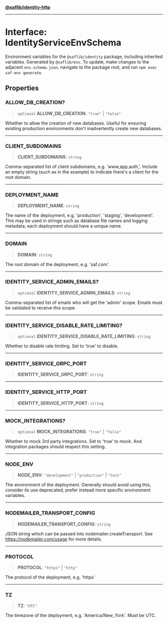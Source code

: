 [**@saflib/identity-http**](../index.md)

---

# Interface: IdentityServiceEnvSchema

Environment variables for the `@saflib/identity` package, including inherited variables.
Generated by `@saflib/env`. To update, make changes to the adjacent `env.schema.json`, navigate to the package root, and run `npm exec saf-env generate`.

## Properties

### ALLOW_DB_CREATION?

> `optional` **ALLOW_DB_CREATION**: `"true"` \| `"false"`

Whether to allow the creation of new databases. Useful for ensuring existing production environments don't inadvertently create new databases.

---

### CLIENT_SUBDOMAINS

> **CLIENT_SUBDOMAINS**: `string`

Comma-separated list of client subdomains, e.g. 'www,app,auth,'. Include an empty string (such as in the example) to indicate there's a client for the root domain.

---

### DEPLOYMENT_NAME

> **DEPLOYMENT_NAME**: `string`

The name of the deployment, e.g. 'production', 'staging', 'development'. This may be used in strings such as database file names and logging metadata; each deployment should have a unique name.

---

### DOMAIN

> **DOMAIN**: `string`

The root domain of the deployment, e.g. 'saf.com'.

---

### IDENTITY_SERVICE_ADMIN_EMAILS?

> `optional` **IDENTITY_SERVICE_ADMIN_EMAILS**: `string`

Comma-separated list of emails who will get the 'admin' scope. Emails must be validated to receive this scope.

---

### IDENTITY_SERVICE_DISABLE_RATE_LIMITING?

> `optional` **IDENTITY_SERVICE_DISABLE_RATE_LIMITING**: `string`

Whether to disable rate limiting. Set to 'true' to disable.

---

### IDENTITY_SERVICE_GRPC_PORT

> **IDENTITY_SERVICE_GRPC_PORT**: `string`

---

### IDENTITY_SERVICE_HTTP_PORT

> **IDENTITY_SERVICE_HTTP_PORT**: `string`

---

### MOCK_INTEGRATIONS?

> `optional` **MOCK_INTEGRATIONS**: `"true"` \| `"false"`

Whether to mock 3rd party integrations. Set to 'true' to mock. And integration packages should respect this setting.

---

### NODE_ENV

> **NODE_ENV**: `"development"` \| `"production"` \| `"test"`

The environment of the deployment. Generally should avoid using this, consider its use deprecated, prefer instead more specific environment variables.

---

### NODEMAILER_TRANSPORT_CONFIG

> **NODEMAILER_TRANSPORT_CONFIG**: `string`

JSON string which can be passed into nodemailer.createTransport. See https://nodemailer.com/usage for more details.

---

### PROTOCOL

> **PROTOCOL**: `"https"` \| `"http"`

The protocol of the deployment, e.g. 'https'

---

### TZ

> **TZ**: `"UTC"`

The timezone of the deployment, e.g. 'America/New_York'. Must be UTC.
